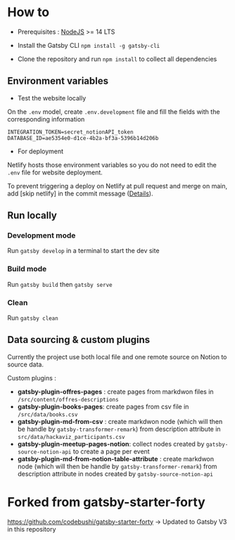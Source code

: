 # How to 

- Prerequisites : [NodeJS](https://nodejs.org/en/download/) >= 14 LTS 

- Install the Gatsby CLI
`npm install -g gatsby-cli`

- Clone the repository and run `npm install` to collect all dependencies

## Environment variables

- Test the website locally 

On the `.env` model, create `.env.development` file and fill the fields with the corresponding information
```
INTEGRATION_TOKEN=secret_notionAPI_token
DATABASE_ID=ae5354e0-d1ce-4b2a-bf3a-5396b14d206b
```

- For deployment

Netlify hosts those environment variables so you do not need to edit the `.env`  file for website deployment.

To prevent triggering a deploy on Netlify at pull request and merge on main, add [skip netlify] in the commit message ([Details](https://docs.netlify.com/site-deploys/manage-deploys/#skip-a-deploy)).

## Run locally

### Development mode

Run `gatsby develop` in a terminal to start the dev site

### Build mode

Run `gatsby build` then `gatsby serve` 

### Clean

Run `gatsby clean` 

## Data sourcing & custom plugins
Currently the project use both local file and one remote source on Notion to source data.

Custom plugins :
- **gatsby-plugin-offres-pages** : create pages from markdwon files in `/src/content/offres-descriptions`
- **gatsby-plugin-books-pages**: create pages from csv file in `/src/data/books.csv`
- **gatsby-plugin-md-from-csv** : create markdwon node (which will then be handle by `gatsby-transformer-remark`) from description attribute in `src/data/hackaviz_participants.csv`
- **gatsby-plugin-meetup-pages-notion**: collect nodes created by `gatsby-source-notion-api` to create a page per event
- **gatsby-plugin-md-from-notion-table-attribute** :  create markdwon node (which will then be handle by `gatsby-transformer-remark`) from description attribute in nodes created by `gatsby-source-notion-api`

# Forked from gatsby-starter-forty
https://github.com/codebushi/gatsby-starter-forty
-> Updated to Gatsby V3 in this repository


